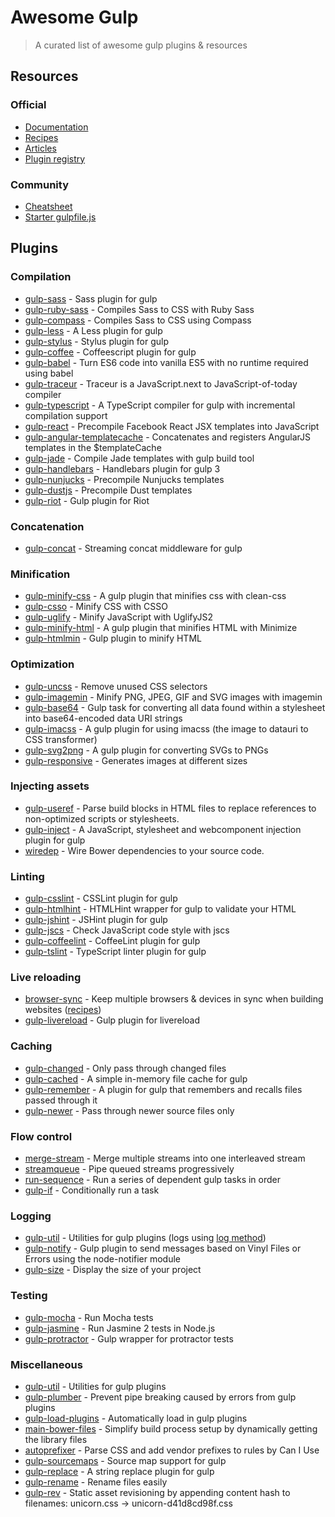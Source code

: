 # Awesome Gulp
> A curated list of awesome gulp plugins & resources

## Resources
### Official
* [Documentation](https://github.com/gulpjs/gulp/tree/master/docs)
* [Recipes](https://github.com/gulpjs/gulp/tree/master/docs/recipes#recipes)
* [Articles](https://github.com/gulpjs/gulp/tree/master/docs#articles)
* [Plugin registry](http://gulpjs.com/plugins)

### Community
* [Cheatsheet](https://github.com/osscafe/gulp-cheatsheet)
* [Starter gulpfile.js](https://github.com/greypants/gulp-starter)

## Plugins
### Compilation
* [gulp-sass](https://github.com/dlmanning/gulp-sass) - Sass plugin for gulp
* [gulp-ruby-sass](https://github.com/sindresorhus/gulp-ruby-sass) - Compiles Sass to CSS with Ruby Sass
* [gulp-compass](https://github.com/appleboy/gulp-compass) - Compiles Sass to CSS using Compass
* [gulp-less](https://github.com/plus3network/gulp-less) - A Less plugin for gulp
* [gulp-stylus](https://github.com/stevelacy/gulp-stylus) - Stylus plugin for gulp
* [gulp-coffee](https://github.com/wearefractal/gulp-coffee) - Coffeescript plugin for gulp
* [gulp-babel](https://github.com/babel/gulp-babel) - Turn ES6 code into vanilla ES5 with no runtime required using babel
* [gulp-traceur](https://github.com/sindresorhus/gulp-traceur) - Traceur is a JavaScript.next to JavaScript-of-today compiler
* [gulp-typescript](https://github.com/ivogabe/gulp-typescript) - A TypeScript compiler for gulp with incremental compilation support
* [gulp-react](https://github.com/sindresorhus/gulp-react) - Precompile Facebook React JSX templates into JavaScript
* [gulp-angular-templatecache](https://github.com/miickel/gulp-angular-templatecache) - Concatenates and registers AngularJS templates in the $templateCache
* [gulp-jade](https://github.com/phated/gulp-jade) - Compile Jade templates with gulp build tool
* [gulp-handlebars](https://github.com/lazd/gulp-handlebars) - Handlebars plugin for gulp 3
* [gulp-nunjucks](https://github.com/sindresorhus/gulp-nunjucks) - Precompile Nunjucks templates
* [gulp-dustjs](https://github.com/sindresorhus/gulp-dust) - Precompile Dust templates
* [gulp-riot](https://github.com/e-jigsaw/gulp-riot) - Gulp plugin for Riot

### Concatenation
* [gulp-concat](https://github.com/wearefractal/gulp-concat) - Streaming concat middleware for gulp

### Minification
* [gulp-minify-css](https://github.com/murphydanger/gulp-minify-css) - A gulp plugin that minifies css with clean-css
* [gulp-csso](https://github.com/ben-eb/gulp-csso) - Minify CSS with CSSO
* [gulp-uglify](https://github.com/terinjokes/gulp-uglify) - Minify JavaScript with UglifyJS2
* [gulp-minify-html](https://github.com/murphydanger/gulp-minify-html) - A gulp plugin that minifies HTML with Minimize
* [gulp-htmlmin](https://github.com/jonschlinkert/gulp-htmlmin) - Gulp plugin to minify HTML

### Optimization
* [gulp-uncss](https://github.com/ben-eb/gulp-uncss) - Remove unused CSS selectors
* [gulp-imagemin](https://github.com/sindresorhus/gulp-imagemin) - Minify PNG, JPEG, GIF and SVG images with imagemin
* [gulp-base64](https://github.com/Wenqer/gulp-base64) - Gulp task for converting all data found within a stylesheet into base64-encoded data URI strings
* [gulp-imacss](https://github.com/akoenig/gulp-imacss) - A gulp plugin for using imacss (the image to datauri to CSS transformer)
* [gulp-svg2png](https://github.com/mahnunchik/gulp-responsive) - A gulp plugin for converting SVGs to PNGs
* [gulp-responsive](https://github.com/mahnunchik/gulp-responsive) - Generates images at different sizes

### Injecting assets
* [gulp-useref](https://github.com/jonkemp/gulp-useref) - Parse build blocks in HTML files to replace references to non-optimized scripts or stylesheets.
* [gulp-inject](https://github.com/klei/gulp-inject) - A JavaScript, stylesheet and webcomponent injection plugin for gulp
* [wiredep](https://github.com/taptapship/wiredep) - Wire Bower dependencies to your source code.

### Linting
* [gulp-csslint](https://www.npmjs.com/package/gulp-csslint) - CSSLint plugin for gulp
* [gulp-htmlhint](https://github.com/bezoerb/gulp-htmlhint) - HTMLHint wrapper for gulp to validate your HTML
* [gulp-jshint](https://github.com/spalger/gulp-jshint) - JSHint plugin for gulp
* [gulp-jscs](https://github.com/jscs-dev/gulp-jscs) - Check JavaScript code style with jscs
* [gulp-coffeelint](https://github.com/janraasch/gulp-coffeelint) - CoffeeLint plugin for gulp
* [gulp-tslint](https://github.com/panuhorsmalahti/gulp-tslint) - TypeScript linter plugin for gulp

### Live reloading
* [browser-sync](https://github.com/BrowserSync/browser-sync) - Keep multiple browsers & devices in sync when building websites ([recipes](https://github.com/BrowserSync/gulp-browser-sync))
* [gulp-livereload](https://github.com/vohof/gulp-livereload) - Gulp plugin for livereload

### Caching
* [gulp-changed](https://github.com/sindresorhus/gulp-changed) - Only pass through changed files
* [gulp-cached](https://github.com/wearefractal/gulp-cached) - A simple in-memory file cache for gulp
* [gulp-remember](https://github.com/ahaurw01/gulp-remember) - A plugin for gulp that remembers and recalls files passed through it
* [gulp-newer](https://github.com/tschaub/gulp-newer) - Pass through newer source files only

### Flow control
* [merge-stream](https://github.com/grncdr/merge-stream) - Merge multiple streams into one interleaved stream
* [streamqueue](https://github.com/nfroidure/StreamQueue) - Pipe queued streams progressively
* [run-sequence](https://github.com/OverZealous/run-sequence) - Run a series of dependent gulp tasks in order
* [gulp-if](https://github.com/robrich/gulp-if) - Conditionally run a task

### Logging
* [gulp-util](https://github.com/gulpjs/gulp-util) - Utilities for gulp plugins (logs using [log method](https://github.com/gulpjs/gulp-util#logmsg))
* [gulp-notify](https://github.com/mikaelbr/gulp-notify) - Gulp plugin to send messages based on Vinyl Files or Errors using the node-notifier module
* [gulp-size](https://github.com/sindresorhus/gulp-size) - Display the size of your project

### Testing
* [gulp-mocha](https://github.com/sindresorhus/gulp-mocha) - Run Mocha tests
* [gulp-jasmine](https://github.com/sindresorhus/gulp-jasmine) - Run Jasmine 2 tests in Node.js
* [gulp-protractor](https://github.com/mllrsohn/gulp-protractor) - Gulp wrapper for protractor tests

### Miscellaneous
* [gulp-util](https://github.com/gulpjs/gulp-util) - Utilities for gulp plugins
* [gulp-plumber](https://github.com/floatdrop/gulp-plumber) - Prevent pipe breaking caused by errors from gulp plugins
* [gulp-load-plugins](https://github.com/jackfranklin/gulp-load-plugins) - Automatically load in gulp plugins
* [main-bower-files](https://github.com/ck86/main-bower-files) - Simplify build process setup by dynamically getting the library files
* [autoprefixer](https://github.com/postcss/autoprefixer) - Parse CSS and add vendor prefixes to rules by Can I Use
* [gulp-sourcemaps](https://github.com/floridoo/gulp-sourcemaps) - Source map support for gulp
* [gulp-replace](https://github.com/lazd/gulp-replace) - A string replace plugin for gulp
* [gulp-rename](https://github.com/hparra/gulp-rename) - Rename files easily
* [gulp-rev](https://github.com/sindresorhus/gulp-rev) - Static asset revisioning by appending content hash to filenames: unicorn.css → unicorn-d41d8cd98f.css
